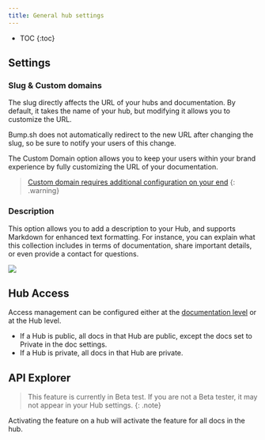 ```yaml
---
title: General hub settings
---
```


- TOC
{:toc}

## Settings

### Slug & Custom domains

The slug directly affects the URL of your hubs and documentation. By default, it takes the name of your hub, but modifying it allows you to customize the URL.

Bump.sh does not automatically redirect to the new URL after changing the slug, so be sure to notify your users of this change.

The Custom Domain option allows you to keep your users within your brand experience by fully customizing the URL of your documentation.

> [Custom domain requires additional configuration on your end](/help/customization-options/custom-domains)
{: .warning}

### Description

This option allows you to add a description to your Hub, and supports Markdown for enhanced text formatting. For instance, you can explain what this collection includes in terms of documentation, share important details, or even provide a contact for questions.

![](/images/help/slug-hub.png)

## Hub Access

Access management can be configured either at the [documentation level](/help/publish-documentation/documentation-access-management/) or at the Hub level.

* If a Hub is public, all docs in that Hub are public, except the docs set to Private in the doc settings.
* If a Hub is private, all docs in that Hub are private.

## API Explorer

> This feature is currently in Beta test. If you are not a Beta tester, it may not appear in your Hub settings.
{: .note}

Activating the feature on a hub will activate the feature for all docs in the hub.
